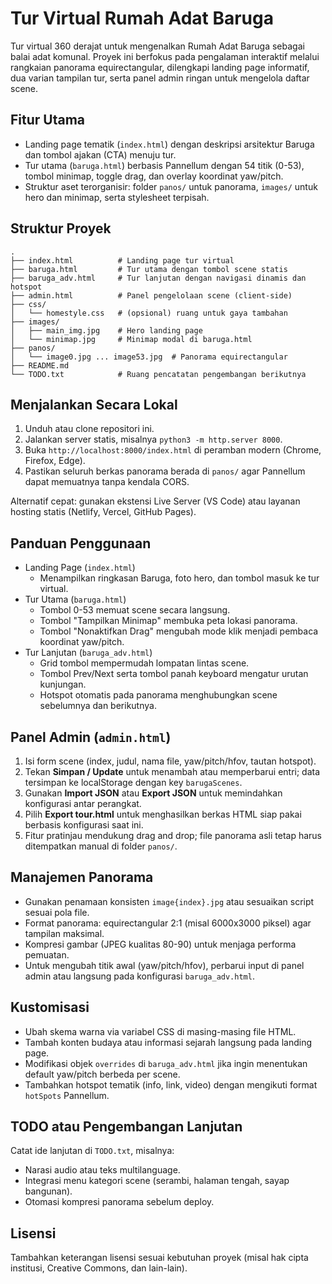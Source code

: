 # Tur Virtual Rumah Adat Baruga

Tur virtual 360 derajat untuk mengenalkan Rumah Adat Baruga sebagai balai adat komunal. Proyek ini berfokus pada pengalaman interaktif melalui rangkaian panorama equirectangular, dilengkapi landing page informatif, dua varian tampilan tur, serta panel admin ringan untuk mengelola daftar scene.

## Fitur Utama

- Landing page tematik (`index.html`) dengan deskripsi arsitektur Baruga dan tombol ajakan (CTA) menuju tur.
- Tur utama (`baruga.html`) berbasis Pannellum dengan 54 titik (0-53), tombol minimap, toggle drag, dan overlay koordinat yaw/pitch.
- Struktur aset terorganisir: folder `panos/` untuk panorama, `images/` untuk hero dan minimap, serta stylesheet terpisah.

## Struktur Proyek

```text
.
├── index.html          # Landing page tur virtual
├── baruga.html         # Tur utama dengan tombol scene statis
├── baruga_adv.html     # Tur lanjutan dengan navigasi dinamis dan hotspot
├── admin.html          # Panel pengelolaan scene (client-side)
├── css/
│   └── homestyle.css   # (opsional) ruang untuk gaya tambahan
├── images/
│   ├── main_img.jpg    # Hero landing page
│   └── minimap.jpg     # Minimap modal di baruga.html
├── panos/
│   └── image0.jpg ... image53.jpg  # Panorama equirectangular
├── README.md
└── TODO.txt            # Ruang pencatatan pengembangan berikutnya
```

## Menjalankan Secara Lokal

1. Unduh atau clone repositori ini.
2. Jalankan server statis, misalnya `python3 -m http.server 8000`.
3. Buka `http://localhost:8000/index.html` di peramban modern (Chrome, Firefox, Edge).
4. Pastikan seluruh berkas panorama berada di `panos/` agar Pannellum dapat memuatnya tanpa kendala CORS.

Alternatif cepat: gunakan ekstensi Live Server (VS Code) atau layanan hosting statis (Netlify, Vercel, GitHub Pages).

## Panduan Penggunaan

- Landing Page (`index.html`)
  - Menampilkan ringkasan Baruga, foto hero, dan tombol masuk ke tur virtual.
- Tur Utama (`baruga.html`)
  - Tombol 0-53 memuat scene secara langsung.
  - Tombol "Tampilkan Minimap" membuka peta lokasi panorama.
  - Tombol "Nonaktifkan Drag" mengubah mode klik menjadi pembaca koordinat yaw/pitch.
- Tur Lanjutan (`baruga_adv.html`)
  - Grid tombol mempermudah lompatan lintas scene.
  - Tombol Prev/Next serta tombol panah keyboard mengatur urutan kunjungan.
  - Hotspot otomatis pada panorama menghubungkan scene sebelumnya dan berikutnya.

## Panel Admin (`admin.html`)

1. Isi form scene (index, judul, nama file, yaw/pitch/hfov, tautan hotspot).
2. Tekan **Simpan / Update** untuk menambah atau memperbarui entri; data tersimpan ke localStorage dengan key `barugaScenes`.
3. Gunakan **Import JSON** atau **Export JSON** untuk memindahkan konfigurasi antar perangkat.
4. Pilih **Export tour.html** untuk menghasilkan berkas HTML siap pakai berbasis konfigurasi saat ini.
5. Fitur pratinjau mendukung drag and drop; file panorama asli tetap harus ditempatkan manual di folder `panos/`.

## Manajemen Panorama

- Gunakan penamaan konsisten `image{index}.jpg` atau sesuaikan script sesuai pola file.
- Format panorama: equirectangular 2:1 (misal 6000x3000 piksel) agar tampilan maksimal.
- Kompresi gambar (JPEG kualitas 80-90) untuk menjaga performa pemuatan.
- Untuk mengubah titik awal (yaw/pitch/hfov), perbarui input di panel admin atau langsung pada konfigurasi `baruga_adv.html`.

## Kustomisasi

- Ubah skema warna via variabel CSS di masing-masing file HTML.
- Tambah konten budaya atau informasi sejarah langsung pada landing page.
- Modifikasi objek `overrides` di `baruga_adv.html` jika ingin menentukan default yaw/pitch berbeda per scene.
- Tambahkan hotspot tematik (info, link, video) dengan mengikuti format `hotSpots` Pannellum.

## TODO atau Pengembangan Lanjutan

Catat ide lanjutan di `TODO.txt`, misalnya:
- Narasi audio atau teks multilanguage.
- Integrasi menu kategori scene (serambi, halaman tengah, sayap bangunan).
- Otomasi kompresi panorama sebelum deploy.

## Lisensi

Tambahkan keterangan lisensi sesuai kebutuhan proyek (misal hak cipta institusi, Creative Commons, dan lain-lain).
